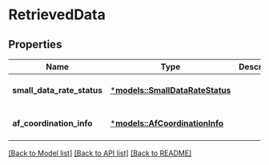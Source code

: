 # RetrievedData

## Properties
Name | Type | Description | Notes
------------ | ------------- | ------------- | -------------
**small_data_rate_status** | [***models::SmallDataRateStatus**](SmallDataRateStatus.md) |  | [optional] [default to None]
**af_coordination_info** | [***models::AfCoordinationInfo**](AfCoordinationInfo.md) |  | [optional] [default to None]

[[Back to Model list]](../README.md#documentation-for-models) [[Back to API list]](../README.md#documentation-for-api-endpoints) [[Back to README]](../README.md)


